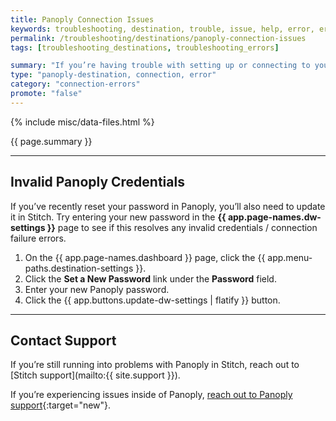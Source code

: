 ```yaml
---
title: Panoply Connection Issues
keywords: troubleshooting, destination, trouble, issue, help, error, errors, panoply
permalink: /troubleshooting/destinations/panoply-connection-issues
tags: [troubleshooting_destinations, troubleshooting_errors]

summary: "If you’re having trouble with setting up or connecting to your Panoply data warehouse in Stitch, try these troubleshooting steps before reaching out to support."
type: "panoply-destination, connection, error"
category: "connection-errors"
promote: "false"
---
```

{% include misc/data-files.html %}

{{ page.summary }}

---

## Invalid Panoply Credentials

If you’ve recently reset your password in Panoply, you’ll also need to update it in Stitch. Try entering your new password in the **{{ app.page-names.dw-settings }}** page to see if this resolves any invalid credentials / connection failure errors.

1. On the {{ app.page-names.dashboard }} page, click the {{ app.menu-paths.destination-settings }}.
2. Click the **Set a New Password** link under the **Password** field.
3. Enter your new Panoply password.
4. Click the {{ app.buttons.update-dw-settings | flatify }} button.

---

## Contact Support

If you’re still running into problems with Panoply in Stitch, reach out to [Stitch support](mailto:{{ site.support }}).

If you’re experiencing issues inside of Panoply, [reach out to Panoply support](https://panoply.io){:target="new"}.